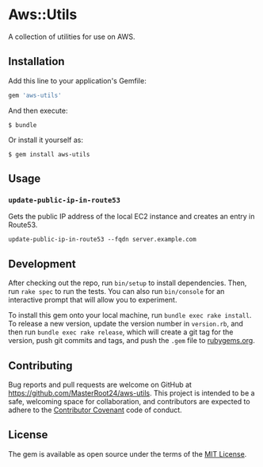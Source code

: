 # Aws::Utils

A collection of utilities for use on AWS.

## Installation

Add this line to your application's Gemfile:

```ruby
gem 'aws-utils'
```

And then execute:

    $ bundle

Or install it yourself as:

    $ gem install aws-utils

## Usage

### `update-public-ip-in-route53`

Gets the public IP address of the local EC2 instance and creates an entry in Route53.

```
update-public-ip-in-route53 --fqdn server.example.com
```

## Development

After checking out the repo, run `bin/setup` to install dependencies. Then, run `rake spec` to run the tests. You can also run `bin/console` for an interactive prompt that will allow you to experiment.

To install this gem onto your local machine, run `bundle exec rake install`. To release a new version, update the version number in `version.rb`, and then run `bundle exec rake release`, which will create a git tag for the version, push git commits and tags, and push the `.gem` file to [rubygems.org](https://rubygems.org).

## Contributing

Bug reports and pull requests are welcome on GitHub at https://github.com/MasterRoot24/aws-utils. This project is intended to be a safe, welcoming space for collaboration, and contributors are expected to adhere to the [Contributor Covenant](http://contributor-covenant.org) code of conduct.


## License

The gem is available as open source under the terms of the [MIT License](http://opensource.org/licenses/MIT).

